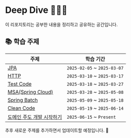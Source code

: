 # Deep Dive 🏊‍♂️🌊

이 리포지토리는 공부한 내용을 정리하고 공유하는 공간입니다.

## 📚 학습 주제

| 주제                                                          | 학습 기간                   |
| ------------------------------------------------------------- | --------------------------- |
| [JPA](./JPA/README.md)                                        | `2025-02-05` ~ `2025-03-07` |
| [HTTP](./HTTP/README.md)                                      | `2025-03-10` ~ `2025-03-17` |
| [Test Code](./TEST-CODE/README.md)                            | `2025-03-18` ~ `2025-03-27` |
| [MSA(Spring Cloud)](./MSA/README.md)                          | `2025-03-28` ~ `2025-05-08` |
| [Spring Batch](./SPRING-BATCH/README.md)                      | `2025-05-09` ~ `2025-05-18` |
| [Clean Code](./CLEAN-CODE/README.md)                          | `2025-05-19` ~ `2025-06-14` |
| [도메인 주도 개발 시작하기](./DOMAIN-DRIVEN-DESIGN/README.md) | `2025-06-15` ~ `Present`    |

추후 새로운 주제를 추가하면서 업데이트할 예정입니다. 🚀
